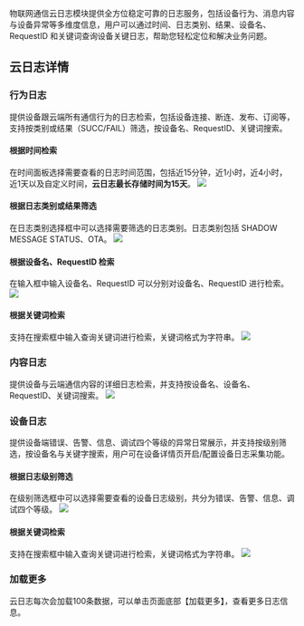 
物联网通信云日志模块提供全方位稳定可靠的日志服务，包括设备行为、消息内容与设备异常等多维度信息，用户可以通过时间、日志类别、结果、设备名、RequestID 和关键词查询设备关键日志，帮助您轻松定位和解决业务问题。


## 云日志详情
### 行为日志
提供设备跟云端所有通信行为的日志检索，包括设备连接、断连、发布、订阅等，支持按类别或结果（SUCC/FAIL）筛选，按设备名、RequestID、关键词搜索。
#### 根据时间检索
在时间面板选择需要查看的日志时间范围，包括近15分钟，近1小时，近4小时，近1天以及自定义时间，**云日志最长存储时间为15天**。
![](https://main.qcloudimg.com/raw/7d5b0f29597498dd46ff0665308aee1a.png)

#### 根据日志类别或结果筛选
在日志类别选择框中可以选择需要筛选的日志类别。日志类别包括 SHADOW MESSAGE STATUS、OTA。
![](https://main.qcloudimg.com/raw/12e502cdef39e4350c458f4b5d5f3c50.png)

#### 根据设备名、RequestID 检索
在输入框中输入设备名、RequestID 可以分别对设备名、RequestID 进行检索。
![](https://main.qcloudimg.com/raw/2b11c51d8d433129bd62092509292300.png)

#### 根据关键词检索
支持在搜索框中输入查询关键词进行检索，关键词格式为字符串。
![](https://main.qcloudimg.com/raw/6aaaf2e1aa9b841d70fba213e7b7c0ba.png)

### 内容日志
提供设备与云端通信内容的详细日志检索，并支持按设备名、设备名、RequestID、关键词搜索。
![](https://main.qcloudimg.com/raw/52f1b5e67c529827a349be73edd65427.png)

### 设备日志
提供设备端错误、告警、信息、调试四个等级的异常日常展示，并支持按级别筛选，按设备名与关键字搜索，用户可在设备详情页开启/配置设备日志采集功能。

#### 根据日志级别筛选
在级别筛选框中可以选择需要查看的设备日志级别，共分为错误、告警、信息、调试四个等级。
![](https://main.qcloudimg.com/raw/4e603cf26d43190b445fb27038297c65.png)

#### 根据关键词检索
支持在搜索框中输入查询关键词进行检索，关键词格式为字符串。
![](https://main.qcloudimg.com/raw/105a534879a5cbd18eb9608269f21d91.png)

### 加载更多
云日志每次会加载100条数据，可以单击页面底部【加载更多】，查看更多日志信息。

